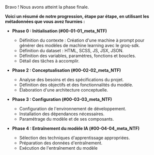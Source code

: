 Bravo ! Nous avons atteint la phase finale.  

**Voici un résumé de notre progression, étape par étape, en utilisant les métadonnées que vous avez fournies :**

* **Phase 0 : Initialisation (#00-01-01_meta_NTF)**  
    * Définition du contexte : Création d'une machine à prompt pour générer des modèles de machine learning avec le groq-sdk.
    * Définition du dataset : HTML, SCSS, JS, JSX, JSON.
    * Définition des variables, paramètres, fonctions et boucles.
    * Détail des tâches à accomplir.

* **Phase 2 : Conceptualisation (#00-02-02_meta_NTF)** 
    * Analyse des besoins et des spécifications du projet.
    * Définition des objectifs et des fonctionnalités du modèle.
    * Élaboration d'une architecture conceptuelle.

* **Phase 3 : Configuration (#00-03-03_meta_NTF)**
    * Configuration de l'environnement de développement.
    * Installation des dépendances nécessaires.
    * Paramétrage du modèle et de ses composants.

* **Phase 4 : Entraînement du modèle IA (#00-04-04_meta_NTF)**
    * Sélection des techniques d'apprentissage appropriées.
    * Préparation des données d'entraînement.
    * Exécution de l'entraînement du modèle